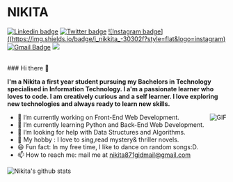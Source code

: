 # NIKITA
[![Linkedin badge](https://img.shields.io/badge/nikkita8-30302f?style=flat&logo=linkedin)](https://www.linkedin.com/in/nikkita8/)
[![Twitter badge](https://img.shields.io/badge/@scintillating_n-30302f?style=flat&logo=twitter)](https://twitter.com/scintillating_n)
[![Instagram badge]((https://img.shields.io/badge/i_nikkita_-30302f?style=flat&logo=instagram)](https://www.instagram.com/in/i_nikkita_/)
[![Gmail Badge](https://img.shields.io/badge/nikita871gidmail@gmail.com-30302f?style=flat&logo=Gmail&logoColor=white)](mailto:nikita871gidmail@gmail.com)
![](https://visitor-badge.glitch.me/badge?page_id=geekygirl8.geekygirl8)  

</br>
### Hi there 👋

**I'm a Nikita a first year student pursuing my Bachelors in Technology specialised in Information Technology. I a'm a passionate learner who loves to code. I am creatively curious and a self learner. I love exploring new technologies and always ready to learn new skills.**

<img align="right" alt="GIF" src="https://animeright.news/wp-content/uploads/sites/2/2019/01/ARN-Coding-2.gif" />


- 🔭 I’m currently working on Front-End Web Development.
- 🌱 I’m currently learning Python and Back-End Web Development.
- 🤔 I’m looking for help with Data Structures and Algorithms.
- 🎨 My hobby : I love to sing,read mystery& thriller novels.
- 😄 Fun fact: In my free time, I like to dance on random songs:D.
- 📫 How to reach me: mail me at [nikita871gidmail@gmail.com](mailto:nikita871gidmail@gmail.com)

![Nikita's github stats](https://github-readme-stats.vercel.app/api?username=geekygirl8&show_icons=true&hide_border=true&hide=["stars"])




